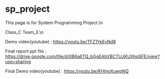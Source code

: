 # sp_project

This page is for System Programming Project.\n

Class_C Team_3.\n

Demo video(youtube) : https://youtu.be/TFZ1YeEyNd8

Final report ppt file : https://drive.google.com/file/d/0B6a6TQ_bGgEAbVBCTUJKUXhqSFE/view?usp=sharing

Final Demo video(youtube) : https://youtu.be/KHInoXuwpNQ
